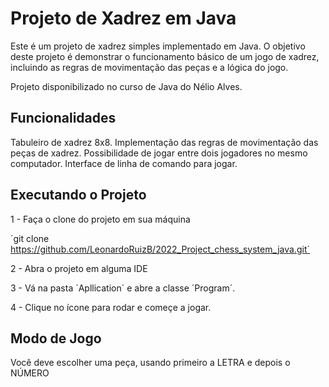 # Projeto de Xadrez em Java

Este é um projeto de xadrez simples implementado em Java. O objetivo deste projeto é demonstrar o funcionamento básico de um jogo de xadrez, incluindo as regras de movimentação das peças e a lógica do jogo.

Projeto disponibilizado no curso de Java do Nélio Alves.

## Funcionalidades

Tabuleiro de xadrez 8x8.
Implementação das regras de movimentação das peças de xadrez.
Possibilidade de jogar entre dois jogadores no mesmo computador.
Interface de linha de comando para jogar.

## Executando o Projeto

1 - Faça o clone do projeto em sua máquina 

´git clone https://github.com/LeonardoRuizB/2022_Project_chess_system_java.git´

2 - Abra o projeto em alguma IDE

3 - Vá na pasta ´Apllication´ e abre a classe ´Program´.

4 - Clique no ícone para rodar e começe a jogar.

## Modo de Jogo

Você deve escolher uma peça, usando primeiro a LETRA e depois o NÚMERO

